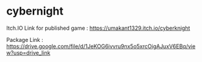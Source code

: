 # cybernight

Itch.IO Link for published game : https://umakant1329.itch.io/cyberknight

Package Link : https://drive.google.com/file/d/1JeKOG6ivvru9nx5o5xrcOigAJuxV6EBq/view?usp=drive_link

